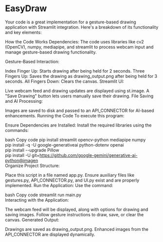 # EasyDraw

Your code is a great implementation for a gesture-based drawing application with Streamlit integration. Here's a breakdown of its functionality and key elements:

How the Code Works
Dependencies:
The code uses libraries like cv2 (OpenCV), numpy, mediapipe, and streamlit to process webcam input and manage gesture-based drawing functionality.

Gesture-Based Interaction:

Index Finger Up: Starts drawing after being held for 2 seconds.
Three Fingers Up: Saves the drawing as drawing_output.png after being held for 3 seconds.
All Fingers Down: Clears the canvas.
Streamlit UI:

Live webcam feed and drawing updates are displayed using st.image.
A "Save Drawing" button lets users manually save their drawing.
File Saving and AI Processing:

Images are saved to disk and passed to an API_CONNECTOR for AI-based enhancements.
Running the Code
To execute this program:

Ensure Dependencies are Installed:
Install the required libraries using the commands:

bash
Copy code
pip install streamlit opencv-python mediapipe numpy  
pip install -q -U google-generativeai python-dotenv openai  
pip install --upgrade Pillow  
pip install -U git+https://github.com/google-gemini/generative-ai-python@imagen  
Organize Project Structure:

Place this script in a file named app.py.
Ensure auxiliary files like gestures.py, API_CONNECTOR.py, and UI.py exist and are properly implemented.
Run the Application:
Use the command:

bash
Copy code
streamlit run main.py  
Interacting with the Application:

The webcam feed will be displayed, along with options for drawing and saving images.
Follow gesture instructions to draw, save, or clear the canvas.
Generated Output:

Drawings are saved as drawing_output.png.
Enhanced images from the API_CONNECTOR are displayed dynamically.
